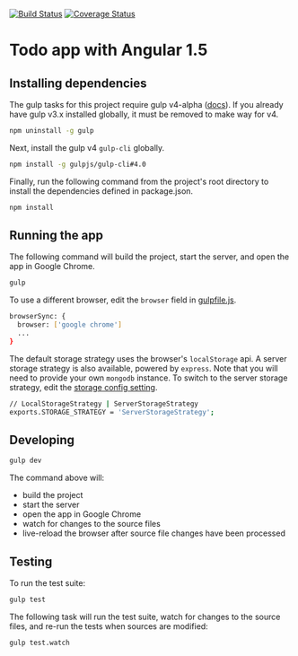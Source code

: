 [![Build Status](https://travis-ci.org/r-park/todo-angular.svg?branch=master)](https://travis-ci.org/r-park/todo-angular)
[![Coverage Status](https://coveralls.io/repos/r-park/todo-angular/badge.svg?branch=master)](https://coveralls.io/r/r-park/todo-angular?branch=master)

# Todo app with Angular 1.5

## Installing dependencies
The gulp tasks for this project require gulp v4-alpha ([docs](https://github.com/gulpjs/gulp/tree/4.0/docs)). If you already have gulp v3.x installed globally, it must be removed to make way for v4.
```bash
npm uninstall -g gulp
```
Next, install the gulp v4 `gulp-cli` globally.
```bash
npm install -g gulpjs/gulp-cli#4.0
```
Finally, run the following command from the project's root directory to install the dependencies defined in package.json.
```bash
npm install
```

## Running the app
The following command will build the project, start the server, and open the app in Google Chrome.
```bash
gulp
```
To use a different browser, edit the `browser` field in [gulpfile.js](https://github.com/r-park/todo-angular/blob/master/gulpfile.js).
```bash
browserSync: {
  browser: ['google chrome']
  ...
}
```
The default storage strategy uses the browser's `localStorage` api. A server storage strategy is also available, powered by `express`. Note that you will need to provide your own `mongodb` instance. To switch to the server storage strategy, edit the [storage config setting](https://github.com/r-park/todo-angular/blob/master/src/app/config/storage.js).
```bash
// LocalStorageStrategy | ServerStorageStrategy
exports.STORAGE_STRATEGY = 'ServerStorageStrategy';
```

## Developing
```bash
gulp dev
```
The command above will:
- build the project
- start the server
- open the app in Google Chrome
- watch for changes to the source files
- live-reload the browser after source file changes have been processed

## Testing
To run the test suite:
```bash
gulp test
```
The following task will run the test suite, watch for changes to the source files, and re-run the tests when sources are modified:
```bash
gulp test.watch
```
